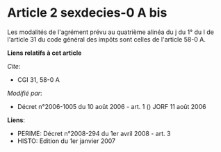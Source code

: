 # Article 2 sexdecies-0 A bis

Les modalités de l'agrément prévu au quatrième alinéa du j du 1° du I de l'article 31 du code général des impôts sont celles
de l'article 58-0 A.

**Liens relatifs à cet article**

_Cite_:

  - CGI 31, 58-0 A

_Modifié par_:

  - Décret n°2006-1005 du 10 août 2006 - art. 1 () JORF 11 août 2006

**Liens**:

  - PERIME: Décret n°2008-294 du 1er avril 2008 - art. 3
  - HISTO: Edition du 1er janvier 2007
